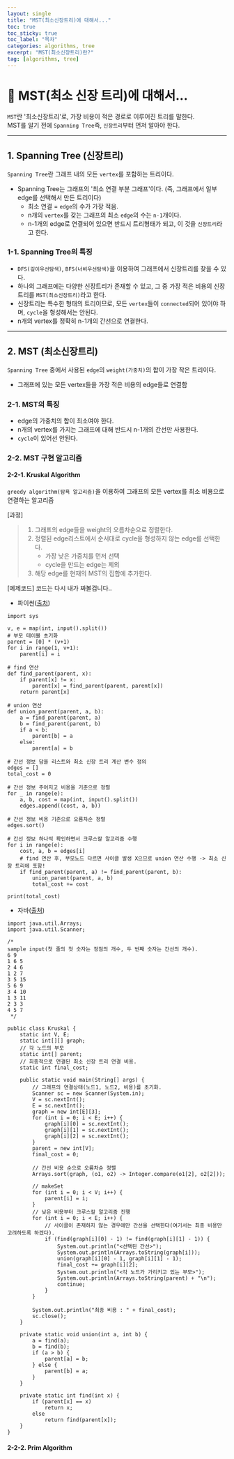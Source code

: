 ```yaml
---
layout: single
title: "MST(최소신장트리)에 대해서..."
toc: true
toc_sticky: true
toc_label: "목차"
categories: algorithms, tree
excerpt: "MST(최소신장트리)란?"
tag: [algorithms, tree]
---
```


# 📘 MST(최소 신장 트리)에 대해서...
`MST`란 '최소신장트리'로, 가장 비용이 적은 경로로 이루어진 트리를 말한다.  
MST를 알기 전에 `Spanning Tree`즉, `신장트리`부터 먼저 알아야 한다.

---
## 1. Spanning Tree (신장트리)
`Spanning Tree`란 그래프 내의 모든 `vertex`를 포함하는 트리이다.  
- Spanning Tree는 그래프의 '최소 연결 부분 그래프'이다. (즉, 그래프에서 일부 edge를 선택해서 만든 트리이다)
    - 최소 연결 = `edge`의 수가 가장 적음.  
    - n개의 `vertex`를 갖는 그래프의 최소 `edge`의 수는 `n-1`개이다.  
    - n-1개의 edge로 연결되어 있으면 반드시 트리형태가 되고, 이 것을 `신장트리`라고 한다.  

### 1-1. Spanning Tree의 특징
- `DFS(깊이우선탐색)`, `BFS(너비우선탐색)`을 이용하여 그래프에서 신장트리를 찾을 수 있다.
- 하나의 그래프에는 다양한 신장트리가 존재할 수 있고, 그 중 가장 적은 비용의 신장트리를 `MST(최소신장트리)`라고 한다.  
- 신장트리는 특수한 형태의 트리이므로, 모든 `vertex`들이 `connected`되어 있어야 하며, `cycle`을 형성해서는 안된다.  
- n개의 vertex를 정확히 n-1개의 간선으로 연결한다.  

---
## 2. MST (최소신장트리)
`Spanning Tree` 중에서 사용된 `edge`의 `weight(가중치)`의 합이 가장 작은 트리이다. 
- 그래프에 있는 모든 vertex들을 가장 적은 비용의 edge들로 연결함

### 2-1. MST의 특징
- edge의 가중치의 합이 최소여야 한다.  
- n개의 vertex를 가지는 그래프에 대해 반드시 n-1개의 간선만 사용한다.
- `cycle`이 있어선 안된다.  

### 2-2. MST 구현 알고리즘
#### 2-2-1. Kruskal Algorithm
`greedy algorithm(탐욕 알고리즘)`을 이용하여 그래프의 모든 vertex를 최소 비용으로 연결하는 알고리즘  

[과정]
> 1. 그래프의 edge들을 weight의 오름차순으로 정렬한다.
> 2. 정렬된 edge리스트에서 순서대로 cycle을 형성하지 않는 edge를 선택한다.
>       - 가장 낮은 가중치를 먼저 선택
>       - cycle을 만드는 edge는 제외
> 3. 해당 edge를 현재의 MST의 집합에 추가한다.  

[예제코드]
코드는 다시 내가 짜볼겁니다..
- 파이썬([출처](https://techblog-history-younghunjo1.tistory.com/262))
```
import sys

v, e = map(int, input().split())
# 부모 테이블 초기화
parent = [0] * (v+1)
for i in range(1, v+1):
    parent[i] = i

# find 연산
def find_parent(parent, x):
    if parent[x] != x:
        parent[x] = find_parent(parent, parent[x])
    return parent[x]

# union 연산
def union_parent(parent, a, b):
    a = find_parent(parent, a)
    b = find_parent(parent, b)
    if a < b:
        parent[b] = a
    else:
        parent[a] = b

# 간선 정보 담을 리스트와 최소 신장 트리 계산 변수 정의
edges = []
total_cost = 0

# 간선 정보 주어지고 비용을 기준으로 정렬
for _ in range(e):
    a, b, cost = map(int, input().split())
    edges.append((cost, a, b))

# 간선 정보 비용 기준으로 오름차순 정렬
edges.sort()

# 간선 정보 하나씩 확인하면서 크루스칼 알고리즘 수행
for i in range(e):
    cost, a, b = edges[i]
    # find 연산 후, 부모노드 다르면 사이클 발생 X으므로 union 연산 수행 -> 최소 신장 트리에 포함!
    if find_parent(parent, a) != find_parent(parent, b):
        union_parent(parent, a, b)
        total_cost += cost

print(total_cost)
```

- 자바([출처](https://sskl660.tistory.com/72))
```
import java.util.Arrays;
import java.util.Scanner;

/*
sample input(첫 줄의 첫 숫자는 정점의 개수, 두 번째 숫자는 간선의 개수).
6 9
1 6 5
2 4 6
1 2 7
3 5 15
5 6 9
3 4 10
1 3 11
2 3 3
4 5 7
 */

public class Kruskal {
	static int V, E;
	static int[][] graph;
	// 각 노드의 부모
	static int[] parent;
	// 최종적으로 연결된 최소 신장 트리 연결 비용.
	static int final_cost;

	public static void main(String[] args) {
		// 그래프의 연결상태(노드1, 노드2, 비용)를 초기화.
		Scanner sc = new Scanner(System.in);
		V = sc.nextInt();
		E = sc.nextInt();
		graph = new int[E][3];
		for (int i = 0; i < E; i++) {
			graph[i][0] = sc.nextInt();
			graph[i][1] = sc.nextInt();
			graph[i][2] = sc.nextInt();
		}
		parent = new int[V];
		final_cost = 0;

		// 간선 비용 순으로 오름차순 정렬
		Arrays.sort(graph, (o1, o2) -> Integer.compare(o1[2], o2[2]));

		// makeSet
		for (int i = 0; i < V; i++) {
			parent[i] = i;
		}
		// 낮은 비용부터 크루스칼 알고리즘 진행
		for (int i = 0; i < E; i++) {
			// 사이클이 존재하지 않는 경우에만 간선을 선택한다(여기서는 최종 비용만 고려하도록 하겠다).
			if (find(graph[i][0] - 1) != find(graph[i][1] - 1)) {
				System.out.println("<선택된 간선>");
				System.out.println(Arrays.toString(graph[i]));
				union(graph[i][0] - 1, graph[i][1] - 1);
				final_cost += graph[i][2];
				System.out.println("<각 노드가 가리키고 있는 부모>");
				System.out.println(Arrays.toString(parent) + "\n");
				continue;
			}
		}
		
		System.out.println("최종 비용 : " + final_cost);
		sc.close();
	}

	private static void union(int a, int b) {
		a = find(a);
		b = find(b);
		if (a > b) {
			parent[a] = b;
		} else {
			parent[b] = a;
		}
	}

	private static int find(int x) {
		if (parent[x] == x)
			return x;
		else
			return find(parent[x]);
	}
}
```

#### 2-2-2. Prim Algorithm